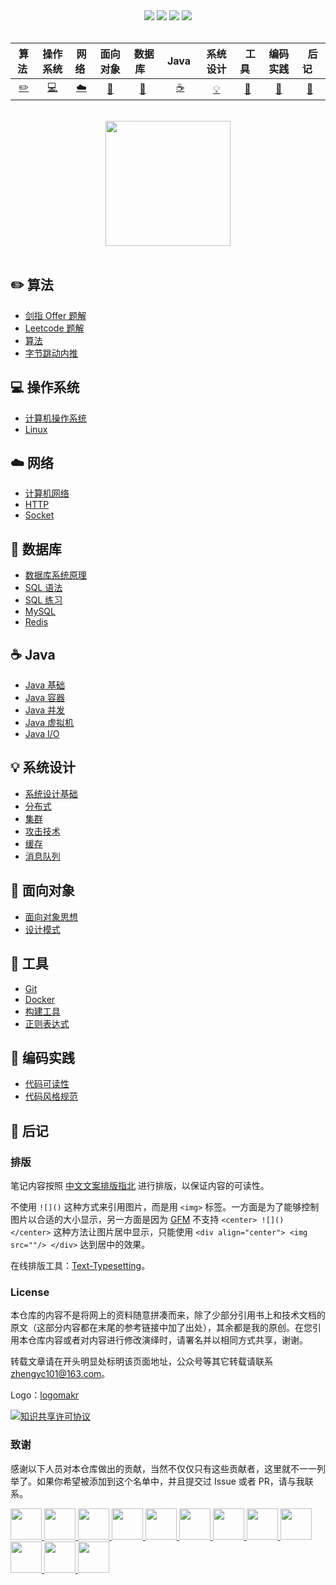 <div align="center">
    <a href="https://www.cyc2018.xyz"> <img src="https://badgen.net/badge/CyC/%E5%9C%A8%E7%BA%BF%E9%98%85%E8%AF%BB?icon=sourcegraph&color=4ab8a1"></a>
    <a href="https://gitstar-ranking.com/repositories"> <img src="https://badgen.net/badge/Rank/13?icon=github&color=4ab8a1"></a>
    <a href="https://github.com/arungoooo112/CS-Notes"> <img src="https://badgen.net/github/stars/CyC2018/CS-Notes?icon=github&color=4ab8a1"></a>
    <a href="https://github.com/arungoooo112/CS-Notes"> <img src="https://badgen.net/github/forks/CyC2018/CS-Notes?icon=github&color=4ab8a1"></a>
    <!-- <a href="assets/download.md"> <img src="https://badgen.net/badge/OvO/%E7%A6%BB%E7%BA%BF%E4%B8%8B%E8%BD%BD?icon=telegram&color=4ab8a1"></a> -->
    <!-- <a href="assets/download.md"> <img src="https://badgen.net/badge/%e5%85%ac%e4%bc%97%e5%8f%b7/CyC2018?icon=rss&color=4ab8a1"></a> -->
</div>
<br>

| 算法&nbsp; | 操作系统 | 网络&nbsp;|面向对象| &nbsp;数据库&nbsp;&nbsp;|&nbsp;Java&nbsp;&nbsp;|系统设计| &nbsp;&nbsp;工具&nbsp;&nbsp; |编码实践| &nbsp;&nbsp;后记&nbsp;&nbsp; |
| :---: | :----: | :---: | :----: | :----: | :----: | :----: | :----: | :----: | :----: |
| [:pencil2:](#pencil2-算法) | [:computer:](#computer-操作系统) | [:cloud:](#cloud-网络) | [:art:](#art-面向对象) | [:floppy_disk:](#floppy_disk-数据库) |[:coffee:](#coffee-java)| [:bulb:](#bulb-系统设计) |[:wrench:](#wrench-工具)| [:watermelon:](#watermelon-编码实践) |[:memo:](#memo-后记)|

<br>

<div align="center">
    <img src="https://cs-notes-1256109796.cos.ap-guangzhou.myqcloud.com/githubio/LogoMakr_0zpEzN.png" width="200px">
</div>

<br>

## :pencil2: 算法

- [剑指 Offer 题解](https://github.com/arungoooo112/CS-Notes/blob/master/notes/剑指%20Offer%20题解%20-%20目录.md)
- [Leetcode 题解](https://github.com/arungoooo112/CS-Notes/blob/master/notes/Leetcode%20题解%20-%20目录.md)
- [算法](https://github.com/arungoooo112/CS-Notes/blob/master/notes/算法%20-%20目录.md)
- [字节跳动内推](assets/内推.md)

## :computer: 操作系统

- [计算机操作系统](https://github.com/arungoooo112/CS-Notes/blob/master/notes/计算机操作系统%20-%20目录.md)
- [Linux](https://github.com/arungoooo112/CS-Notes/blob/master/notes/Linux.md)

## :cloud: 网络 

- [计算机网络](https://github.com/arungoooo112/CS-Notes/blob/master/notes/计算机网络%20-%20目录.md)
- [HTTP](https://github.com/arungoooo112/CS-Notes/blob/master/notes/HTTP.md)
- [Socket](https://github.com/arungoooo112/CS-Notes/blob/master/notes/Socket.md)

## :floppy_disk: 数据库

- [数据库系统原理](https://github.com/arungoooo112/CS-Notes/blob/master/notes/数据库系统原理.md)
- [SQL 语法](https://github.com/arungoooo112/CS-Notes/blob/master/notes/SQL%20语法.md)
- [SQL 练习](https://github.com/arungoooo112/CS-Notes/blob/master/notes/SQL%20练习.md)
- [MySQL](https://github.com/arungoooo112/CS-Notes/blob/master/notes/MySQL.md)
- [Redis](https://github.com/arungoooo112/CS-Notes/blob/master/notes/Redis.md)

## :coffee: Java

- [Java 基础](https://github.com/arungoooo112/CS-Notes/blob/master/notes/Java%20基础.md)
- [Java 容器](https://github.com/arungoooo112/CS-Notes/blob/master/notes/Java%20容器.md)
- [Java 并发](https://github.com/arungoooo112/CS-Notes/blob/master/notes/Java%20并发.md)
- [Java 虚拟机](https://github.com/arungoooo112/CS-Notes/blob/master/notes/Java%20虚拟机.md)
- [Java I/O](https://github.com/arungoooo112/CS-Notes/blob/master/notes/Java%20IO.md)

## :bulb: 系统设计 

- [系统设计基础](https://github.com/arungoooo112/CS-Notes/blob/master/notes/系统设计基础.md)
- [分布式](https://github.com/arungoooo112/CS-Notes/blob/master/notes/分布式.md)
- [集群](https://github.com/arungoooo112/CS-Notes/blob/master/notes/集群.md)
- [攻击技术](https://github.com/arungoooo112/CS-Notes/blob/master/notes/攻击技术.md)
- [缓存](https://github.com/arungoooo112/CS-Notes/blob/master/notes/缓存.md)
- [消息队列](https://github.com/arungoooo112/CS-Notes/blob/master/notes/消息队列.md)

## :art: 面向对象

- [面向对象思想](https://github.com/arungoooo112/CS-Notes/blob/master/notes/面向对象思想.md)
- [设计模式](https://github.com/arungoooo112/CS-Notes/blob/master/notes/设计模式%20-%20目录.md)

## :wrench: 工具 

- [Git](https://github.com/arungoooo112/CS-Notes/blob/master/notes/Git.md)
- [Docker](https://github.com/arungoooo112/CS-Notes/blob/master/notes/Docker.md)
- [构建工具](https://github.com/arungoooo112/CS-Notes/blob/master/notes/构建工具.md)
- [正则表达式](https://github.com/arungoooo112/CS-Notes/blob/master/notes/正则表达式.md)

## :watermelon: 编码实践 

- [代码可读性](https://github.com/arungoooo112/CS-Notes/blob/master/notes/代码可读性.md)
- [代码风格规范](https://github.com/arungoooo112/CS-Notes/blob/master/notes/代码风格规范.md)

## :memo: 后记

### 排版

笔记内容按照 [中文文案排版指北](https://github.com/sparanoid/chinese-copywriting-guidelines/blob/master/README.zh-CN.md) 进行排版，以保证内容的可读性。

不使用 `![]()` 这种方式来引用图片，而是用 `<img>` 标签。一方面是为了能够控制图片以合适的大小显示，另一方面是因为 [GFM](https://github.github.com/gfm/) 不支持 `<center> ![]() </center>` 这种方法让图片居中显示，只能使用 `<div align="center"> <img src=""/> </div>` 达到居中的效果。

在线排版工具：[Text-Typesetting](https://github.com/CyC2018/Text-Typesetting)。

### License

本仓库的内容不是将网上的资料随意拼凑而来，除了少部分引用书上和技术文档的原文（这部分内容都在末尾的参考链接中加了出处），其余都是我的原创。在您引用本仓库内容或者对内容进行修改演绎时，请署名并以相同方式共享，谢谢。

转载文章请在开头明显处标明该页面地址，公众号等其它转载请联系 zhengyc101@163.com。

Logo：[logomakr](https://logomakr.com/)

<a rel="license" href="http://creativecommons.org/licenses/by-nc-sa/4.0/"><img alt="知识共享许可协议" style="border-width:0" src="https://i.creativecommons.org/l/by-nc-sa/4.0/88x31.png" /></a>

### 致谢

感谢以下人员对本仓库做出的贡献，当然不仅仅只有这些贡献者，这里就不一一列举了。如果你希望被添加到这个名单中，并且提交过 Issue 或者 PR，请与我联系。

<a href="https://github.com/linw7">
    <img src="https://avatars3.githubusercontent.com/u/21679154?s=400&v=4" width="50px">
</a> 
<a href="https://github.com/g10guang">
    <img src="https://avatars1.githubusercontent.com/u/18458140?s=400&v=4" width="50px">
</a>
<a href="https://github.com/Sctwang">
    <img src="https://avatars3.githubusercontent.com/u/33345444?s=400&v=4" width="50px">
</a> 
<a href="https://github.com/ResolveWang">
    <img src="https://avatars1.githubusercontent.com/u/8018776?s=400&v=4" width="50px">
</a>
<a href="https://github.com/crossoverJie">
    <img src="https://avatars1.githubusercontent.com/u/15684156?s=400&v=4" width="50px">
</a> 
<a href="https://github.com/jy03078584">
    <img src="https://avatars2.githubusercontent.com/u/7719370?s=400&v=4" width="50px">
</a>
<a href="https://github.com/kwongtailau">
    <img src="https://avatars0.githubusercontent.com/u/22954582?s=400&v=4" width="50px">
</a>
<a href="https://github.com/xiangflight">
    <img src="https://avatars2.githubusercontent.com/u/10072416?s=400&v=4" width="50px">
</a>
<a href="https://github.com/mafulong">
    <img src="https://avatars1.githubusercontent.com/u/24795000?s=400&v=4" width="50px">
</a>
<a href="https://github.com/yanglbme">
    <img src="https://avatars1.githubusercontent.com/u/21008209?s=400&v=4" width="50px">
</a>
<a href="https://github.com/OOCZC">
    <img src="https://avatars1.githubusercontent.com/u/11623828?s=400&v=4" width="50px">
</a>
<a href="https://github.com/5renyuebing">
    <img src="https://avatars1.githubusercontent.com/u/32872430?s=400&v=4" width="50px">
</a>
